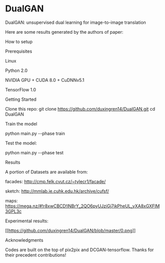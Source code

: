 # DualGAN
DualGAN: unsupervised dual learning for image-to-image translation


Here are some results generated by the authors of paper:



How to setup

Prerequisites

Linux

Python 2.0 

NVIDIA GPU + CUDA 8.0 + CuDNNv5.1

TensorFlow 1.0



Getting Started

Clone this repo:
git clone https://github.com/duxingren14/DualGAN.git
cd DualGAN

Train the model

python main.py --phase train

Test the model:

python main.py --phase test


Results


A portion of Datasets are available from:

facades: http://cmp.felk.cvut.cz/~tylecr1/facade/

sketch: http://mmlab.ie.cuhk.edu.hk/archive/cufsf/

maps: https://mega.nz/#!r8xwCBCD!lNBrY_2QO6pyUJziGj7ikPheUL_yXA8xGXFlM3GPL3c


Experimental results:

[[https://github.com/duxingren14/DualGAN/blob/master/0.png]]




Acknowledgments

Codes are built on the top of pix2pix and DCGAN-tensorflow. Thanks for their precedent contributions!
